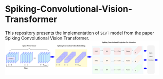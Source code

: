 # Spiking-Convolutional-Vision-Transformer
This repository presents the implementation of `SCvT` model from the paper Spiking Convolutional Vision Transformer.
![model](model-1.png)

